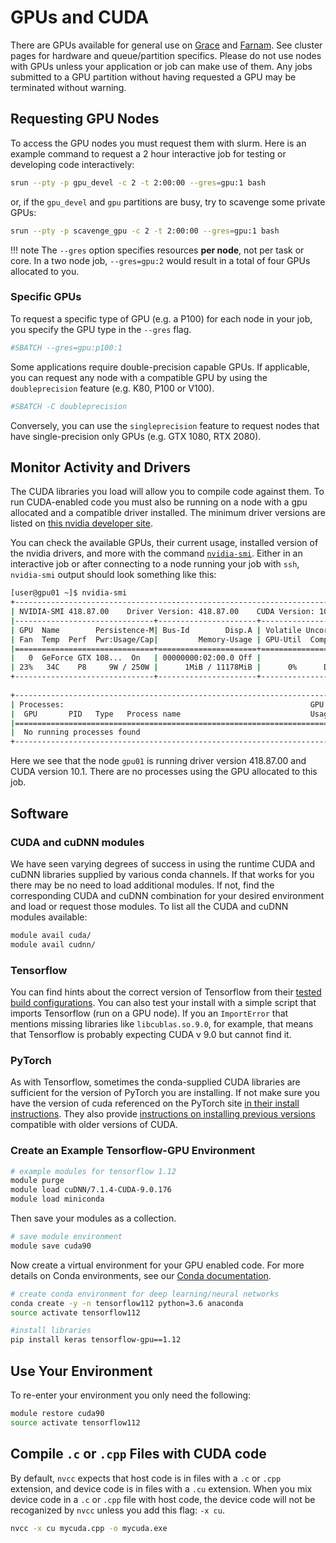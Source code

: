 # GPUs and CUDA

There are GPUs available for general use on [Grace](/clusters-at-yale/clusters/grace) and [Farnam](/clusters-at-yale/clusters/farnam). See cluster pages for hardware and queue/partition specifics. Please do not use nodes with GPUs unless your application or job can make use of them. Any jobs submitted to a GPU partition without having requested a GPU may be terminated without warning.

## Requesting GPU Nodes

To access the GPU nodes you must request them with slurm. Here is an example command to request a 2 hour interactive job for testing or developing code interactively:

``` bash
srun --pty -p gpu_devel -c 2 -t 2:00:00 --gres=gpu:1 bash
```

or, if the `gpu_devel` and `gpu` partitions are busy, try to scavenge some private GPUs:

``` bash
srun --pty -p scavenge_gpu -c 2 -t 2:00:00 --gres=gpu:1 bash
```

!!! note
    The `--gres` option specifies resources **per node**, not per task or core. In a two node job, `--gres=gpu:2` would result in a total of four GPUs allocated to you.

### Specific GPUs

To request a specific type of GPU (e.g. a P100) for each node in your job, you specify the GPU type in the `--gres` flag.

``` bash
#SBATCH --gres=gpu:p100:1
```

Some applications require double-precision capable GPUs. If applicable, you can request any node with a compatible GPU by using the `doubleprecision` feature (e.g. K80, P100 or V100).

``` bash
#SBATCH -C doubleprecision
```

Conversely, you can use the `singleprecision` feature to request nodes that have single-precision only GPUs (e.g. GTX 1080, RTX 2080).

## Monitor Activity and Drivers

The CUDA libraries you load will allow you to compile code against them. To run CUDA-enabled code you must also be running on a node with a gpu allocated and a compatible driver installed. The minimum driver versions are listed on [this nvidia developer site](https://docs.nvidia.com/deploy/cuda-compatibility/index.html).

You can check the available GPUs, their current usage, installed version of the nvidia drivers, and more with the command [`nvidia-smi`](https://developer.nvidia.com/nvidia-system-management-interface). Either in an interactive job or after connecting to a node running your job with `ssh`,  `nvidia-smi` output should look something like this:

``` bash
[user@gpu01 ~]$ nvidia-smi
+-----------------------------------------------------------------------------+
| NVIDIA-SMI 418.87.00    Driver Version: 418.87.00    CUDA Version: 10.1     |
|-------------------------------+----------------------+----------------------+
| GPU  Name        Persistence-M| Bus-Id        Disp.A | Volatile Uncorr. ECC |
| Fan  Temp  Perf  Pwr:Usage/Cap|         Memory-Usage | GPU-Util  Compute M. |
|===============================+======================+======================|
|   0  GeForce GTX 108...  On   | 00000000:02:00.0 Off |                  N/A |
| 23%   34C    P8     9W / 250W |      1MiB / 11178MiB |      0%      Default |
+-------------------------------+----------------------+----------------------+
                                                                               
+-----------------------------------------------------------------------------+
| Processes:                                                       GPU Memory |
|  GPU       PID   Type   Process name                             Usage      |
|=============================================================================|
|  No running processes found                                                 |
+-----------------------------------------------------------------------------+
```

Here we see that the node `gpu01` is running driver version 418.87.00 and CUDA version 10.1\. There are no processes using the GPU allocated to this job.

## Software

### CUDA and cuDNN modules

We have seen varying degrees of success in using the runtime CUDA and cuDNN libraries supplied by various conda channels. If that works for you there may be no need to load additional modules. If not, find the corresponding CUDA and cuDNN combination for your desired environment and load or request those modules. To list all the CUDA and cuDNN modules available:

``` bash
module avail cuda/
module avail cudnn/
```

### Tensorflow

You can find hints about the correct version of Tensorflow from their [tested build configurations](https://www.tensorflow.org/install/source#tested_build_configurations). You can also test your install with a simple script that imports Tensorflow (run on a GPU node). If you an `ImportError` that mentions missing libraries like `libcublas.so.9.0`, for example, that means that Tensorflow is probably expecting CUDA v 9.0 but cannot find it.

### PyTorch

As with Tensorflow, sometimes the conda-supplied CUDA libraries are sufficient for the version of PyTorch you are installing. If not make sure you have the version of cuda referenced on the PyTorch site [in their install instructions](https://pytorch.org/get-started/locally/). They also provide [instructions on installing previous versions](https://pytorch.org/get-started/previous-versions/) compatible with older versions of CUDA.

### Create an Example Tensorflow-GPU Environment

``` bash
# example modules for tensorflow 1.12
module purge
module load cuDNN/7.1.4-CUDA-9.0.176
module load miniconda
```

Then save your modules as a collection.

``` bash
# save module environment
module save cuda90
```

Now create a virtual environment for your GPU enabled code. For more details on Conda environments, see our [Conda documentation](/clusters-at-yale/guides/conda).

``` bash
# create conda environment for deep learning/neural networks
conda create -y -n tensorflow112 python=3.6 anaconda
source activate tensorflow112

#install libraries
pip install keras tensorflow-gpu==1.12
```

## Use Your Environment

To re-enter your environment you only need the following:

``` bash
module restore cuda90
source activate tensorflow112
```

## Compile `.c` or `.cpp` Files with CUDA code

By default, `nvcc` expects that host code is in files with a `.c` or `.cpp` extension, and device code is in files with a `.cu` extension. When you mix device code in a `.c` or `.cpp` file with host code, the device code will not be recoganized by `nvcc` unless you add this flag: `-x cu`.  

``` bash
nvcc -x cu mycuda.cpp -o mycuda.exe
```     
